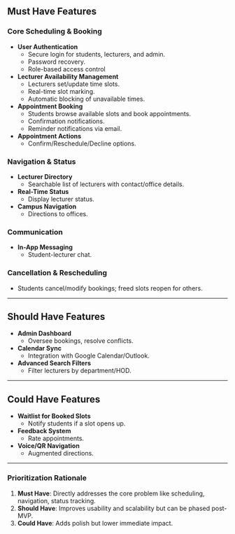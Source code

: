 ## Must Have Features 
### **Core Scheduling & Booking**  
- **User Authentication**  
  - Secure login for students, lecturers, and admin.  
  - Password recovery.
  - Role-based access control 
- **Lecturer Availability Management**  
  - Lecturers set/update time slots.  
  - Real-time slot marking.
  - Automatic blocking of unavailable times. 
- **Appointment Booking**  
  - Students browse available slots and book appointments.  
  - Confirmation notifications.
  - Reminder notifications via email.
- **Appointment Actions**  
  - Confirm/Reschedule/Decline options.  

### **Navigation & Status**  
- **Lecturer Directory**  
  - Searchable list of lecturers with contact/office details.  
- **Real-Time Status**  
  - Display lecturer status.  
- **Campus Navigation**  
  - Directions to offices.  

### **Communication**  
- **In-App Messaging**  
  - Student-lecturer chat.  

### **Cancellation & Rescheduling**
- Students cancel/modify bookings; freed slots reopen for others.
---

## **Should Have Features**  
- **Admin Dashboard**  
  - Oversee bookings, resolve conflicts.  
- **Calendar Sync**  
  - Integration with Google Calendar/Outlook.  
- **Advanced Search Filters**  
  - Filter lecturers by department/HOD.  

---
## **Could Have Features**  
- **Waitlist for Booked Slots**  
  - Notify students if a slot opens up.  
- **Feedback System**  
  - Rate appointments.  
- **Voice/QR Navigation**  
  - Augmented directions.  

---

### **Prioritization Rationale**  
1. **Must Have**: Directly addresses the core problem like scheduling, navigation, status tracking.  
2. **Should Have**: Improves usability and scalability but can be phased post-MVP.  
3. **Could Have**: Adds polish but lower immediate impact.  
